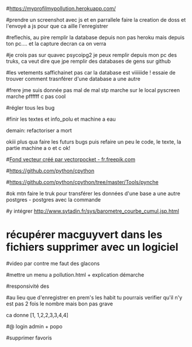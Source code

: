#https://myprofilmypollution.herokuapp.com/

#prendre un screenshot avec js et en parrallele faire la creation de doss et l'envoyé a js pour que ca aille l'enregistrer

#reflechis, au pire remplir la database depuis non pas heroku mais depuis ton pc.... et la capture decran ca on verra

#je crois pas sur quavec psycoipg2 je peux remplir depuis mon pc des truks, ca veut dire que jpe remplir des databases de gens sur github 

#les vetements saffichainet pas car la database est viiiiiide ! essaie de trouver comment trasnférer d'une database a une autre

#frere jme suis donnée pas mal de mal stp marche sur le local pyscreen marche pffffff c pas cool

#régler tous les bug

#finir les textes et info_polu et machine a eau

demain: refactoriser a mort

okiii plus qua faire les futurs bugs puis refaire un peu le code, le texte,
la partie machine a o et c ok!

#<a href="https://fr.freepik.com/photos-vecteurs-libre/fond">Fond vecteur créé par vectorpocket - fr.freepik.com</a>

#https://github.com/python/cpython

#https://github.com/python/cpython/tree/master/Tools/pynche



#ok mtn faire le truk pour transférer les données d'une base a une autre postgres - postgres avec la commande

#y intégrer http://www.sytadin.fr/sys/barometre_courbe_cumul.jsp.html

# récupérer macguyvert dans les fichiers supprimer avec un logiciel


#video par contre me faut des glacons

#mettre un menu a pollution.html + explication démarche

#responsivité des

#au lieu que d'enregistrer en prem's les habit tu pourrais verifier qu'il n'y est pas 2 fois le nombre mais bon pas grave

ca donne [1, 1,2,2,3,3,4,4] 

#@ login admin + popo

#supprimer favoris



















 











